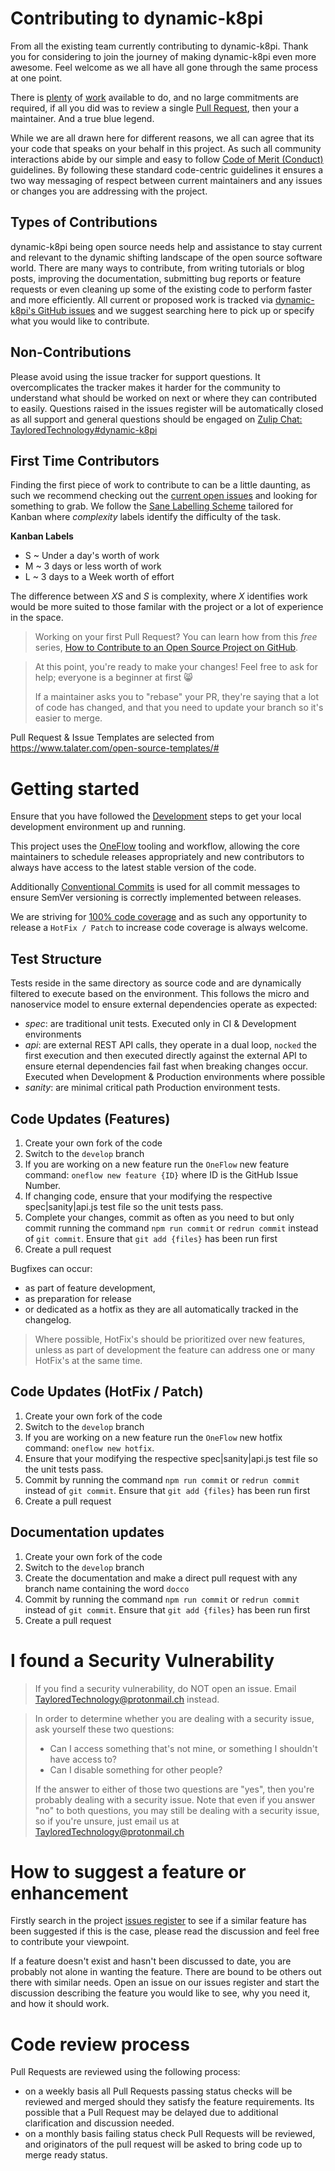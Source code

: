 # Contributing to dynamic-k8pi

From all the existing team currently contributing to dynamic-k8pi. Thank you for considering to join the journey of making dynamic-k8pi even more awesome. Feel welcome as we all have all gone through the same process at one point.

There is [plenty](https://github.com/TayloredTechnology/dynamic-k8pi/issues) of [work](https://github.com/TayloredTechnology/dynamic-k8pi/pulls) available to do, and no large commitments are required, if all you did was to review a single [Pull Request](https://github.com/TayloredTechnology/dynamic-k8pi/pulls), then your a maintainer. And a true blue legend.

While we are all drawn here for different reasons, we all can agree that its your code that speaks on your behalf in this project. As such all community interactions abide by our simple and easy to follow [Code of Merit (Conduct)](CONDUCT.md) guidelines. By following these standard code-centric guidelines it ensures a two way messaging of respect between current maintainers and any issues or changes you are addressing with the project.

## Types of Contributions

dynamic-k8pi being open source needs help and assistance to stay current and relevant to the dynamic shifting landscape of the open source software world. There are many ways to contribute, from writing tutorials or blog posts, improving the documentation, submitting bug reports or feature requests or even cleaning up some of the existing code to perform faster and more efficiently. All current or proposed work is tracked via [dynamic-k8pi's GitHub issues](https://github.com/TayloredTechnology/dynamic-k8pi/issues) and we suggest searching here to pick up or specify what you would like to contribute.

## Non-Contributions

Please avoid using the issue tracker for support questions. It overcomplicates the tracker makes it harder for the community to understand what should be worked on next or where they can contributed to easily. Questions raised in the issues register will be automatically closed as all support and general questions should be engaged on [Zulip Chat: TayloredTechnology#dynamic-k8pi](https://tayloredtechnology.zulipchat.com/#narrow/stream/116060-dynamic-k8pi)

## First Time Contributors

Finding the first piece of work to contribute to can be a little daunting, as such we recommend checking out the [current open issues](https://github.com/TayloredTechnology/dynamic-k8pi/issues) and looking for something to grab. We follow the [Sane Labelling Scheme](https://medium.com/@dave_lunny/sane-github-labels-c5d2e6004b63) tailored for Kanban where _complexity_ labels identify the difficulty of the task.

**Kanban Labels**

* S ~ Under a day's worth of work
* M ~ 3 days or less worth of work
* L ~ 3 days to a Week worth of effort

The difference between _XS_ and _S_ is complexity, where _X_ identifies work would be more suited to those familar with the project or a lot of experience in the space.

> Working on your first Pull Request? You can learn how from this _free_ series, [How to Contribute to an Open Source Project on GitHub](https://egghead.io/series/how-to-contribute-to-an-open-source-project-on-github).

> At this point, you're ready to make your changes! Feel free to ask for help; everyone is a beginner at first :smile_cat:
>
> If a maintainer asks you to "rebase" your PR, they're saying that a lot of code has changed, and that you need to update your branch so it's easier to merge.

Pull Request & Issue Templates are selected from https://www.talater.com/open-source-templates/#

# Getting started

Ensure that you have followed the [Development](https://github.com/TayloredTechnology/dynamic-k8pi#development) steps to get your local development environment up and running.

This project uses the [OneFlow](https://www.npmjs.com/package/%40tayloredtechnology%2Foneflow) tooling and workflow, allowing the core maintainers to schedule releases appropriately and new contributors to always have access to the latest stable version of the code.

Additionally [Conventional Commits](https://conventionalcommits.org) is used for all commit messages to ensure SemVer versioning is correctly implemented between releases.

We are striving for [100% code coverage](https://medium.com/@taddgiles/100-code-coverage-is-the-bare-minimum-6525990c02e1) and as such any opportunity to release a `HotFix / Patch` to increase code coverage is always welcome.

## Test Structure

Tests reside in the same directory as source code and are dynamically filtered to execute based on the environment. This follows the micro and nanoservice model to ensure external dependencies operate as expected:

* _spec_: are traditional unit tests. Executed only in CI & Development environments
* _api_: are external REST API calls, they operate in a dual loop, `nocked` the first execution and then executed directly against the external API to ensure eternal dependencies fail fast when breaking changes occur. Executed when Development & Production environments where possible
* _sanity_: are minimal critical path Production environment tests.

## Code Updates (Features)

1. Create your own fork of the code
2. Switch to the `develop` branch
3. If you are working on a new feature run the `OneFlow` new feature command: `oneflow new feature {ID}` where ID is the GitHub Issue Number.
4. If changing code, ensure that your modifying the respective spec|sanity|api.js test file so the unit tests pass.
5. Complete your changes, commit as often as you need to but only commit running the command `npm run commit` or `redrun commit` instead of `git commit`. Ensure that `git add {files}` has been run first
6. Create a pull request

Bugfixes can occur:

* as part of feature development,
* as preparation for release
* or dedicated as a hotfix as they are all automatically tracked in the changelog.

> Where possible, HotFix's should be prioritized over new features, unless as part of development the feature can address one or many HotFix's at the same time.

## Code Updates (HotFix / Patch)

1. Create your own fork of the code
2. Switch to the `develop` branch
3. If you are working on a new feature run the `OneFlow` new hotfix command: `oneflow new hotfix`.
4. Ensure that your modifying the respective spec|sanity|api.js test file so the unit tests pass.
5. Commit by running the command `npm run commit` or `redrun commit` instead of `git commit`. Ensure that `git add {files}` has been run first
6. Create a pull request

## Documentation updates

1. Create your own fork of the code
2. Switch to the `develop` branch
3. Create the documentation and make a direct pull request with any branch name containing the word `docco`
4. Commit by running the command `npm run commit` or `redrun commit` instead of `git commit`. Ensure that `git add {files}` has been run first
5. Create a pull request

# I found a Security Vulnerability

> If you find a security vulnerability, do NOT open an issue. Email TayloredTechnology@protonmail.ch instead.

> In order to determine whether you are dealing with a security issue, ask yourself these two questions:
>
> * Can I access something that's not mine, or something I shouldn't have access to?
> * Can I disable something for other people?
>
> If the answer to either of those two questions are "yes", then you're probably dealing with a security issue. Note that even if you answer "no" to both questions, you may still be dealing with a security issue, so if you're unsure, just email us at TayloredTechnology@protonmail.ch

# How to suggest a feature or enhancement

Firstly search in the project [issues register](https://github.com/TayloredTechnology/dynamic-k8pi/issues) to see if a similar feature has been suggested if this is the case, please read the discussion and feel free to contribute your viewpoint.

If a feature doesn't exist and hasn't been discussed to date, you are probably not alone in wanting the feature. There are bound to be others out there with similar needs. Open an issue on our issues register and start the discussion describing the feature you would like to see, why you need it, and how it should work.

# Code review process

Pull Requests are reviewed using the following process:

* on a weekly basis all Pull Requests passing status checks will be reviewed and merged should they satisfy the feature requirements. Its possible that a Pull Request may be delayed due to additional clarification and discussion needed.
* on a monthly basis failing status check Pull Requests will be reviewed, and originators of the pull request will be asked to bring code up to merge ready status.
